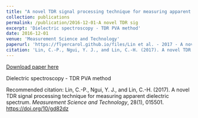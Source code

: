 ```yaml
---
title: "A novel TDR signal processing technique for measuring apparent dielectric spectrum"
collection: publications
permalink: /publication/2016-12-01-A novel TDR sig
excerpt: 'Dielectric spectroscopy - TDR PVA method'
date: 2016-12-01
venue: 'Measurement Science and Technology'
paperurl: 'https://flyercarol.github.io/files/Lin et al. - 2017 - A novel TDR signal processing technique for measur.pdf'
citation: 'Lin, C.-P., Ngui, Y. J., and Lin, C.-H. (2017). A novel TDR signal processing technique for measuring apparent dielectric spectrum. <i>Measurement Science and Technology</i>, 28(1), 015501. https://doi.org/10/gd82dz'
---
```


<a href='https://flyercarol.github.io/files/Lin et al. - 2017 - A novel TDR signal processing technique for measur.pdf'>Download paper here</a>

Dielectric spectroscopy - TDR PVA method

Recommended citation: Lin, C.-P., Ngui, Y. J., and Lin, C.-H. (2017). A novel TDR signal processing technique for measuring apparent dielectric spectrum. <i>Measurement Science and Technology</i>, 28(1), 015501. https://doi.org/10/gd82dz